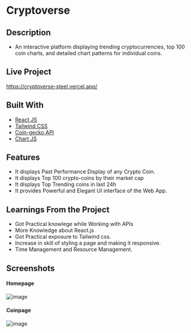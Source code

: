 # Cryptoverse

## Description 
- An interactive platform displaying trending cryptocurrencies, top 100 coin charts, and detailed chart patterns for individual coins.

## Live Project
https://cryptoverse-steel.vercel.app/

## Built With
- [React JS](https://reactjs.org/)
- [Tailwind CSS]([https://v4.mui.com/](https://tailwindcss.com/))
- [Coin-gecko API](https://www.coingecko.com/en/api)
- [Chart JS](https://reactchartjs.github.io/react-chartjs-2/#/)

## Features
- It displays Past Performance Display of any Crypto Coin.
- It displays Top 100 crypto-coins by their market cap
- It displays Top Trending coins in last 24h
- It provides Powerful and Elegant UI interface of the Web App. 

## Learnings From the Project
- Got Practical knowlege while Working with APIs
- More Knowledge about React.js
- Got Practical exposure to Tailwind css.
- Increase in skill of styling a page and making it responsive.
- Time Management and Resource Management.

## Screenshots
#### Homepage
![image](https://user-images.githubusercontent.com/78155393/227704336-9f8d89a5-4e18-4e66-9772-311fdcedd880.png)
#### Coinpage
![image](https://user-images.githubusercontent.com/78155393/227704313-b9134990-7be2-41df-936e-49e02faa02cd.png)
